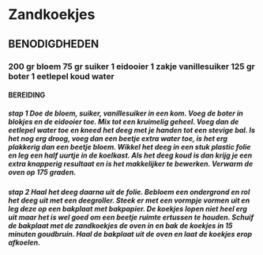 # Zandkoekjes

## BENODIGDHEDEN

### 200 gr bloem 75 gr suiker 1 eidooier 1 zakje vanillesuiker 125 gr boter 1 eetlepel koud water

#### BEREIDING

##### stap 1 Doe de bloem, suiker, vanillesuiker in een kom. Voeg de boter in blokjes en de eidooier toe. Mix tot een kruimelig geheel. Voeg dan de eetlepel water toe en kneed het deeg met je handen tot een stevige bal. Is het nog erg droog, voeg dan een beetje extra water toe, is het erg plakkerig dan een beetje bloem. Wikkel het deeg in een stuk plastic folie en leg een half uurtje in de koelkast. Als het deeg koud is dan krijg je een extra knapperig resultaat en is het makkelijker te bewerken. Verwarm de oven op 175 graden.

##### stap 2 Haal het deeg daarna uit de folie. Bebloem een ondergrond en rol het deeg uit met een deegroller. Steek er met een vormpje vormen uit en leg deze op een bakplaat met bakpapier. De koekjes lopen niet heel erg uit maar het is wel goed om een beetje ruimte ertussen te houden. Schuif de bakplaat met de zandkoekjes de oven in en bak de koekjes in 15 minuten goudbruin. Haal de bakplaat uit de oven en laat de koekjes erop afkoelen.

